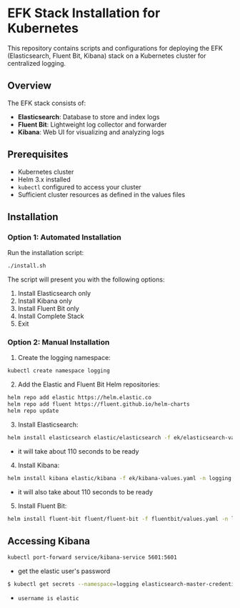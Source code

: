 # EFK Stack Installation for Kubernetes

This repository contains scripts and configurations for deploying the EFK (Elasticsearch, Fluent Bit, Kibana) stack on a Kubernetes cluster for centralized logging.

## Overview

The EFK stack consists of:
- **Elasticsearch**: Database to store and index logs
- **Fluent Bit**: Lightweight log collector and forwarder
- **Kibana**: Web UI for visualizing and analyzing logs

## Prerequisites

- Kubernetes cluster
- Helm 3.x installed
- `kubectl` configured to access your cluster
- Sufficient cluster resources as defined in the values files

## Installation

### Option 1: Automated Installation

Run the installation script:

```bash
./install.sh
```

The script will present you with the following options:
1. Install Elasticsearch only
2. Install Kibana only
3. Install Fluent Bit only
4. Install Complete Stack
5. Exit

### Option 2: Manual Installation

1. Create the logging namespace:
```bash
kubectl create namespace logging
```

2. Add the Elastic and Fluent Bit Helm repositories:
```bash
helm repo add elastic https://helm.elastic.co
helm repo add fluent https://fluent.github.io/helm-charts
helm repo update
```

3. Install Elasticsearch:
```bash
helm install elasticsearch elastic/elasticsearch -f ek/elasticsearch-values.yaml -n logging
```

* it will take about 110 seconds to be ready

4. Install Kibana:
```bash
helm install kibana elastic/kibana -f ek/kibana-values.yaml -n logging
```

* it will also take about 110 seconds to be ready

5. Install Fluent Bit:
```bash
helm install fluent-bit fluent/fluent-bit -f fluentbit/values.yaml -n logging
```

## Accessing Kibana

```bash
kubectl port-forward service/kibana-service 5601:5601
```

* get the elastic user's password

```bash
$ kubectl get secrets --namespace=logging elasticsearch-master-credentials -ojsonpath='{.data.password}' | base64 -d
```

* `username is elastic`
